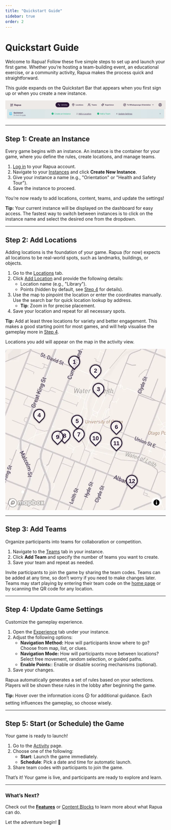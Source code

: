 ```yaml
---
title: "Quickstart Guide"
sidebar: true
order: 2
---
```


# Quickstart Guide

Welcome to Rapua! Follow these five simple steps to set up and launch your first game. Whether you’re hosting a team-building event, an educational exercise, or a community activity, Rapua makes the process quick and straightforward.

This guide expands on the Quickstart Bar that appears when you first sign up or when you create a new instance.

![](/static/images/docs/quickstart-bar.webp)

---

## Step 1: Create an Instance

Every game begins with an instance. An instance is the container for your game, where you define the rules, create locations, and manage teams.

1. [Log in](/login) to your Rapua account.  
2. Navigate to your [Instances](/admin/instances) and click **Create New Instance**.  
3. Give your instance a name (e.g., "Orientation" or "Health and Safety Tour").  
4. Save the instance to proceed.  

You’re now ready to add locations, content, teams, and update the settings!

**Tip:** Your current instance will be displayed on the dashboard for easy access. The fastest way to switch between instances is to click on the instance name and select the desired one from the dropdown.

---

## Step 2: Add Locations  

Adding locations is the foundation of your game. Rapua (for now) expects all locations to be real-world spots, such as landmarks, buildings, or objects.

1. Go to the [Locations](/admin/locations) tab.  
2. Click [Add Location](/admin/locations) and provide the following details:  
   - Location name (e.g., "Library").  
   - Points (hidden by default, see [Step 4](#step-4-update-game-settings) for details).
3. Use the map to pinpoint the location or enter the coordinates manually. Use the search bar for quick location lookup by address.
   - **Tip**: Zoom in for precise placement.
3. Save your location and repeat for all necessary spots.  

**Tip:** Add at least three locations for variety and better engagement. This makes a good starting point for most games, and will help visualise the gameplay more in [Step 4](#step-4-update-game-settings).

Locations you add will appear on the map in the activity view.

![](/static/images/docs/activity-map.webp)

---

## Step 3: Add Teams  

Organize participants into teams for collaboration or competition.  
1. Navigate to the [Teams](/admin/teams) tab in your instance.  
2. Click **Add Team** and specify the number of teams you want to create.
3. Save your team and repeat as needed.  

Invite participants to join the game by sharing the team codes. Teams can be added at any time, so don’t worry if you need to make changes later. Teams may start playing by entering their team code on the [home page](/) or by scanning the QR code for any location.

---

## Step 4: Update Game Settings  

Customize the gameplay experience.  

1. Open the [Experience](/admin/experience) tab under your instance.  
2. Adjust the following options:  
   - **Navigation Method:** How will participants know where to go? Choose from map, list, or clues.
   - **Navigation Mode:** How will participants move between locations? Select free movement, random selection, or guided paths.
   - **Enable Points:**: Enable or disable scoring mechanisms (optional).  
3. Save your changes.

Rapua automatically generates a set of rules based on your selections. Players will be shown these rules in the lobby after beginning the game.

**Tip:** Hover over the information icons 🛈 for additional guidance. Each setting influences the gameplay, so choose wisely.

---

## Step 5: Start (or Schedule) the Game

Your game is ready to launch!  
1. Go to the [Activity](/admin/actvity) page.  
2. Choose one of the following:  
   - **Start**: Launch the game immediately.  
   - **Schedule**: Pick a date and time for automatic launch.  
3. Share team codes with participants to join the game.

That’s it! Your game is live, and participants are ready to explore and learn.

---

### What’s Next?

Check out the **[Features](/docs/user/features)** or [Content Blocks](/docs/developer/roadmap) to learn more about what Rapua can do.

Let the adventure begin! 🚀
